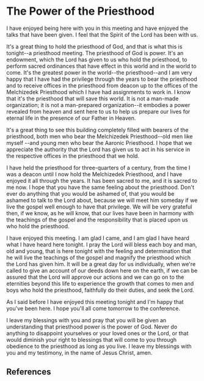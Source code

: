 # The Power of the Priesthood

I have enjoyed being here with you in this meeting and have enjoyed the talks
that have been given. I feel that the Spirit of the Lord has been with us.

It's a great thing to hold the priesthood of God, and that is what this is
tonight--a priesthood meeting. The priesthood of God is power. It's an
endowment, which the Lord has given to us who hold the priesthood, to perform
sacred ordinances that have effect in this world and in the world to come.
It's the greatest power in the world--the priesthood--and I am very happy that
I have had the privilege through the years to bear the priesthood and to
receive offices in the priesthood from deacon up to the offices of the
Melchizedek Priesthood which I have had assignments to work in. I know that
it's the priesthood that will save this world. It is not a man-made
organization; it is not a man-prepared organization--it embodies a power
revealed from heaven and sent here to us to help us prepare our lives for
eternal life in the presence of our Father in Heaven.

It's a great thing to see this building completely filled with bearers of the
priesthood, both men who bear the Melchizedek Priesthood--old men like myself
--and young men who bear the Aaronic Priesthood. I hope that we appreciate the
authority that the Lord has given us to act in his service in the respective
offices in the priesthood that we hold.

I have held the priesthood for three-quarters of a century, from the time I
was a deacon until I now hold the Melchizedek Priesthood, and I have enjoyed
it all through the years. It has been sacred to me, and it is sacred to me
now. I hope that you have the same feeling about the priesthood. Don't ever do
anything that you would be ashamed of, that you would be ashamed to talk to
the Lord about, because we will meet him someday if we live the gospel well
enough to have that privilege. We will be very grateful then, if we know, as
he will know, that our lives have been in harmony with the teachings of the
gospel and the responsibility that is placed upon us who hold the priesthood.

I have enjoyed this meeting. I am glad I came, and I am glad I have heard what
I have heard here tonight. I pray the Lord will bless each boy and man, old
and young, that is here tonight with the feeling and determination that he
will live the teachings of the gospel and magnify the priesthood which the
Lord has given him. It will be a great day for us individually, when we're
called to give an account of our deeds down here on the earth, if we can be
assured that the Lord will approve our actions and we can go on to the
eternities beyond this life to experience the growth that comes to men and
boys who hold the priesthood, faithfully do their duties, and seek the Lord.

As I said before I have enjoyed this meeting tonight and I'm happy that you've
been here. I hope you'll all come tomorrow to the conference.

I leave my blessings with you and pray that you will be given an understanding
that priesthood power is the power of God. Never do anything to disappoint
yourselves or your loved ones or the Lord, or that would diminish your right
to blessings that will come to you through obedience to the priesthood as long
as you live. I leave my blessings with you and my testimony, in the name of
Jesus Christ, amen.

## References

